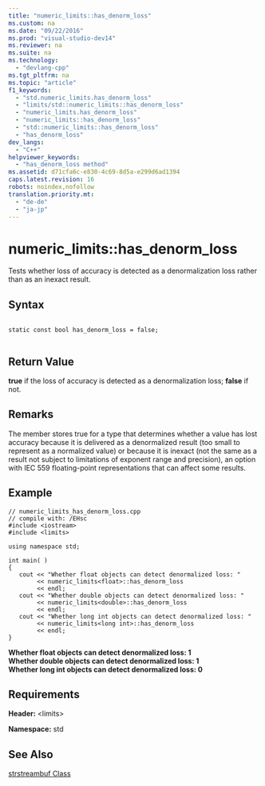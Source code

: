```yaml
---
title: "numeric_limits::has_denorm_loss"
ms.custom: na
ms.date: "09/22/2016"
ms.prod: "visual-studio-dev14"
ms.reviewer: na
ms.suite: na
ms.technology: 
  - "devlang-cpp"
ms.tgt_pltfrm: na
ms.topic: "article"
f1_keywords: 
  - "std.numeric_limits.has_denorm_loss"
  - "limits/std::numeric_limits::has_denorm_loss"
  - "numeric_limits.has_denorm_loss"
  - "numeric_limits::has_denorm_loss"
  - "std::numeric_limits::has_denorm_loss"
  - "has_denorm_loss"
dev_langs: 
  - "C++"
helpviewer_keywords: 
  - "has_denorm_loss method"
ms.assetid: d71cfa6c-e830-4c69-8d5a-e299d6ad1394
caps.latest.revision: 16
robots: noindex,nofollow
translation.priority.mt: 
  - "de-de"
  - "ja-jp"
---
```

# numeric_limits::has_denorm_loss
Tests whether loss of accuracy is detected as a denormalization loss rather than as an inexact result.  
  
## Syntax  
  
```  
  
static const bool has_denorm_loss = false;  
  
```  
  
## Return Value  
 **true** if the loss of accuracy is detected as a denormalization loss; **false** if not.  
  
## Remarks  
 The member stores true for a type that determines whether a value has lost accuracy because it is delivered as a denormalized result (too small to represent as a normalized value) or because it is inexact (not the same as a result not subject to limitations of exponent range and precision), an option with IEC 559 floating-point representations that can affect some results.  
  
## Example  
  
```  
// numeric_limits_has_denorm_loss.cpp  
// compile with: /EHsc  
#include <iostream>  
#include <limits>  
  
using namespace std;  
  
int main( )  
{  
   cout << "Whether float objects can detect denormalized loss: "  
        << numeric_limits<float>::has_denorm_loss  
        << endl;  
   cout << "Whether double objects can detect denormalized loss: "  
        << numeric_limits<double>::has_denorm_loss  
        << endl;  
   cout << "Whether long int objects can detect denormalized loss: "   
        << numeric_limits<long int>::has_denorm_loss  
        << endl;  
}  
```  
  
 **Whether float objects can detect denormalized loss: 1**  
**Whether double objects can detect denormalized loss: 1**  
**Whether long int objects can detect denormalized loss: 0**   
## Requirements  
 **Header:** \<limits>  
  
 **Namespace:** std  
  
## See Also  
 [strstreambuf Class](../vs140/strstreambuf-class.md)